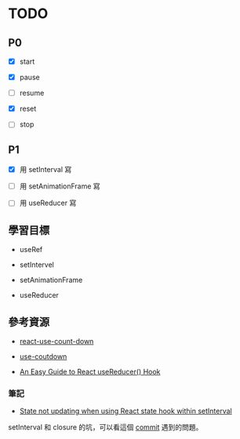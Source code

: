 # TODO

## P0

- [x] start

- [x] pause

- [ ] resume

- [x] reset

- [ ] stop

## P1

- [x] 用 setInterval 寫

- [ ] 用 setAnimationFrame 寫

- [ ] 用 useReducer 寫

## 學習目標

- useRef

- setIntervel

- setAnimationFrame

- useReducer

## 參考資源

- [react-use-count-down](https://github.com/alexkhismatulin/react-use-count-down/blob/master/src/index.js)

- [use-coutdown](https://github.com/bradgarropy/use-countdown/blob/master/src/countdown.tsx)

- [An Easy Guide to React useReducer() Hook](https://dmitripavlutin.com/react-usereducer/#2-implementing-a-stopwatch)

### 筆記

- [State not updating when using React state hook within setInterval](https://stackoverflow.com/questions/53024496/state-not-updating-when-using-react-state-hook-within-setinterval)

setInterval 和 closure 的坑，可以看這個 [commit](https://github.com/MoreCoke/useCountDown/commit/a6c686d7487886174d35ecd48bc0244905380a8f) 遇到的問題。
